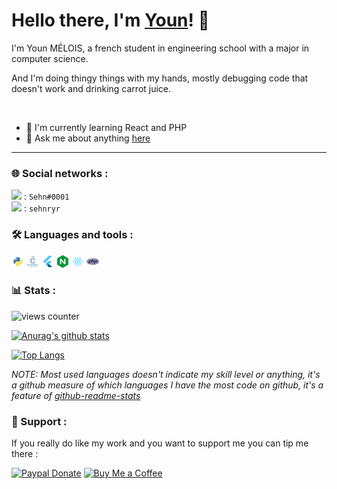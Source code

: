 # Hello there, I'm [Youn](https://melois.eu)! 👋

I'm Youn MÉLOIS, a french student in engineering school with a major in computer science.

And I'm doing thingy things with my hands, mostly debugging code that doesn't work and drinking carrot juice.

<br />

- 🌱 I'm currently learning React and PHP
- 💬 Ask me about anything [here](https://github.com/Sehnryr/Sehnryr/issues)


---
### 🌐 Social networks :
<a href="https://discord.com"><img height="20" src="https://discord.com/assets/2c21aeda16de354ba5334551a883b481.png"/></a> : <code>Sehn#0001</code><br />
<a href="https://www.instagram.com/sehnryr/"><img height="20" src="https://instagram-brand.com/wp-content/uploads/2016/11/Instagram_AppIcon_Aug2017.png"/></a> : <code>sehnryr</code><br />

### 🛠 Languages and tools :
<a href="https://www.python.org/"><code><img height="20" src="https://raw.githubusercontent.com/github/explore/main/topics/python/python.png"/></code></a>
<a href="http://www.open-std.org/jtc1/sc22/wg14/"><code><img height="20" src="https://raw.githubusercontent.com/github/explore/main/topics/c/c.png"/></code></a>
<a href="https://flutter.dev/"><code><img height="20" src="https://raw.githubusercontent.com/github/explore/main/topics/flutter/flutter.png"/></code></a>
<a href="https://nginx.org/en/"><code><img height="20" src="https://raw.githubusercontent.com/github/explore/main/topics/nginx/nginx.png"/></code></a>
<a href="https://reactjs.org/"><code><img height="20" src="https://raw.githubusercontent.com/github/explore/main/topics/react/react.png"/></code></a>
<a href="https://www.php.net/"><code><img height="20" src="https://raw.githubusercontent.com/github/explore/main/topics/php/php.png"/></code></a>

### 📊 Stats :
![views counter](https://komarev.com/ghpvc/?username=Sehnryr&color=green)

[![Anurag's github stats](https://github-readme-stats.vercel.app/api?username=Sehnryr&include_all_commits=true&show_icons=true&bg_color=20,FF8F00,755532,222732&title_color=fff&text_color=fff&icon_color=fff&hide_border=true)](https://github.com/anuraghazra/github-readme-stats)

[![Top Langs](https://github-readme-stats.vercel.app/api/top-langs/?username=Sehnryr&layout=compact&bg_color=20,FF8F00,755532,222732&title_color=fff&text_color=fff&hide_border=true)](https://github.com/anuraghazra/github-readme-stats)

*NOTE: Most used languages doesn't indicate my skill level or anything, it's a github measure of which languages I have the most code on github, it's a feature of [github-readme-stats](https://github.com/anuraghazra/github-readme-stats)*

### 🍻 Support :

If you really do like my work and you want to support me you can tip me there :

[![Paypal Donate](https://shields.io/badge/donate-Paypal.me-blue)](https://paypal.me/ynmls)
[![Buy Me a Coffee](https://shields.io/badge/donate-Buy%20Me%20A%20Coffee-yellow)](https://www.buymeacoffee.com/Sehnryr)

